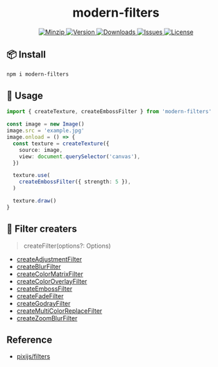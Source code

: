 <h1 align="center">modern-filters</h1>

<p align="center">
  <a href="https://unpkg.com/modern-filters">
    <img src="https://img.shields.io/bundlephobia/minzip/modern-filters" alt="Minzip">
  </a>
  <a href="https://www.npmjs.com/package/modern-filters">
    <img src="https://img.shields.io/npm/v/modern-filters.svg" alt="Version">
  </a>
  <a href="https://www.npmjs.com/package/modern-filters">
    <img src="https://img.shields.io/npm/dm/modern-filters" alt="Downloads">
  </a>
  <a href="https://github.com/qq15725/modern-filters/issues">
    <img src="https://img.shields.io/github/issues/qq15725/modern-filters" alt="Issues">
  </a>
  <a href="https://github.com/qq15725/modern-filters/blob/main/LICENSE">
    <img src="https://img.shields.io/npm/l/modern-filters.svg" alt="License">
  </a>
</p>

## 📦 Install

```sh
npm i modern-filters
```

## 🦄 Usage

```ts
import { createTexture, createEmbossFilter } from 'modern-filters'

const image = new Image()
image.src = 'example.jpg'
image.onload = () => {
  const texture = createTexture({
    source: image,
    view: document.querySelector('canvas'),
  })

  texture.use(
    createEmbossFilter({ strength: 5 }),
  )

  texture.draw()
}
```

## 🚀 Filter creaters

> createFilter(options?: Options)

- [createAdjustmentFilter](src/create-adjustment-filter.ts)
- [createBlurFilter](src/create-blur-filter.ts)
- [createColorMatrixFilter](src/create-color-matrix-filter.ts)
- [createColorOverlayFilter](src/create-color-overlay-filter.ts)
- [createEmbossFilter](src/create-emboss-filter.ts)
- [createFadeFilter](src/create-fade-filter.ts)
- [createGodrayFilter](src/create-godray-filter.ts)
- [createMultiColorReplaceFilter](src/create-multi-color-replace-filter.ts)
- [createZoomBlurFilter](src/create-zoom-blur-filter.ts)

## Reference

- [pixijs/filters](https://github.com/pixijs/filters)
